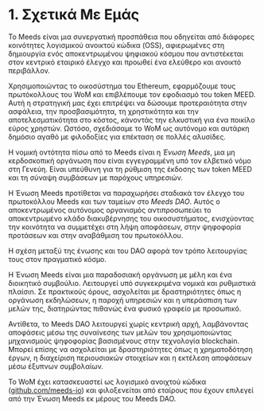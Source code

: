 
# 1. Σχετικά Με Εμάς

Το Meeds είναι μια συνεργατική προσπάθεια που οδηγείται από διάφορες κοινότητες λογισμικού ανοικτού κώδικα (OSS), αφιερωμένες στη δημιουργία ενός αποκεντρωμένου ψηφιακού κόσμου που αντιστέκεται στον κεντρικό εταιρικό έλεγχο και προωθεί ένα ελεύθερο και ανοικτό περιβάλλον.

Χρησιμοποιώντας το οικοσύστημα του Ethereum, εφαρμόζουμε τους πρωτόκολλους του WoM και επιβλέπουμε τον εφοδιασμό του token MEED. Αυτή η στρατηγική μας έχει επιτρέψει να δώσουμε προτεραιότητα στην ασφάλεια, την προσβασιμότητα, τη χρηστικότητα και την αποτελεσματικότητα στο κόστος, κάνοντάς την ελκυστική για ένα ποικίλο εύρος χρηστών. Ωστόσο, σχεδιάσαμε το WoM ως αυτόνομο και αυτάρκη δημόσιο αγαθό με φιλοδοξίες για επέκταση σε πολλές αλυσίδες.

Η νομική οντότητα πίσω από το Meeds είναι η _Ένωση Meeds_, μια μη κερδοσκοπική οργάνωση που είναι εγγεγραμμένη υπό τον ελβετικό νόμο στη Γενεύη. Είναι υπεύθυνη για τη ρύθμιση της έκδοσης των token MEED και τη σύναψη συμβάσεων με παρόχους υπηρεσιών.

Η Ένωση Meeds προτίθεται να παραχωρήσει σταδιακά τον έλεγχο του πρωτοκόλλου Meeds και των ταμείων στο _Meeds DAO_. Αυτός ο αποκεντρωμένος αυτόνομος οργανισμός αντιπροσωπεύει το αποκεντρωμένο κλάδο διακυβέρνησης του οικοσυστήματος, ενισχύοντας την κοινότητα να συμμετέχει στη λήψη αποφάσεων, στην ψηφοφορία προτάσεων και στην αναβάθμιση του πρωτοκόλλου.

Η σχέση μεταξύ της ένωσης και του DAO αφορά τον τρόπο λειτουργίας τους στον πραγματικό κόσμο.

Η Ένωση Meeds είναι μια παραδοσιακή οργάνωση με μέλη και ένα διοικητικό συμβούλιο. Λειτουργεί υπό συγκεκριμένα νομικά και ρυθμιστικά πλαίσιn. Σε πρακτικούς όρους, ασχολείται με δραστηριότητες όπως η οργάνωση εκδηλώσεων, η παροχή υπηρεσιών και η υπεράσπιση των μελών της, διατηρώντας πιθανώς ένα φυσικό γραφείο με προσωπικό.

Αντίθετα, το Meeds DAO λειτουργεί χωρίς κεντρική αρχή, λαμβάνοντας αποφάσεις μέσω της συναίνεσης των μελών του χρησιμοποιώντας μηχανισμούς ψηφοφορίας βασισμένους στην τεχνολογία blockchain. Μπορεί επίσης να ασχολείται με δραστηριότητες όπως η χρηματοδότηση έργων, η διαχείριση περιουσιακών στοιχείων και η εκτέλεση αποφάσεων μέσω έξυπνων συμβολαίων.

Το WoM έχει κατασκευαστεί ως λογισμικό ανοιχτού κώδικα ([github.com/meeds-io](https://github.com/meeds-io)) και φιλοξενείται από εταίρους που έχουν επιλεγεί από την Ένωση Meeds εκ μέρους του Meeds DAO.

